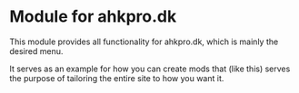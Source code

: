 # Module for ahkpro.dk

This module provides all functionality for ahkpro.dk, which is mainly the desired menu.

It serves as an example for how you can create mods that (like this) serves the purpose of tailoring the entire site to how you want it.
